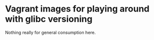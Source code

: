 # Vagrant images for playing around with glibc versioning

Nothing really for general consumption here.
